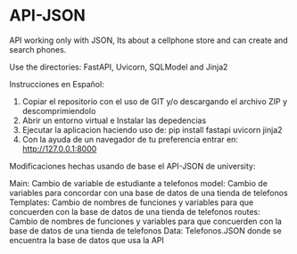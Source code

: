# API-JSON
API working only with JSON, Its about a cellphone store and can create and search phones.

Use the directories:
FastAPI, Uvicorn, SQLModel and Jinja2

Instrucciones en Español:
1) Copiar el repositorio con el uso de GIT y/o descargando el archivo ZIP y descomprimiendolo
2) Abrir un entorno virtual e Instalar las depedencias
3) Ejecutar la aplicacion haciendo uso de: pip install fastapi uvicorn jinja2
4) Con la ayuda de un navegador de tu preferencia entrar en: http://127.0.0.1:8000

Modificaciones hechas usando de base el API-JSON de university:

Main: Cambio de variable de estudiante a telefonos
model: Cambio de variables para concordar con una base de datos de una tienda de telefonos
Templates: Cambio de nombres de funciones y variables para que concuerden con la base de datos de una tienda de telefonos
routes: Cambio de nombres de funciones y variables para que concuerden con la base de datos de una tienda de telefonos
Data: Telefonos.JSON donde se encuentra la base de datos que usa la API
